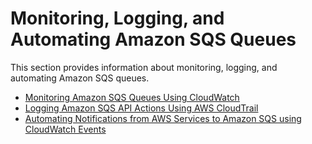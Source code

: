 # Monitoring, Logging, and Automating Amazon SQS Queues<a name="sqs-monitoring-logging"></a>

This section provides information about monitoring, logging, and automating Amazon SQS queues\.


+ [Monitoring Amazon SQS Queues Using CloudWatch](sqs-monitoring-using-cloudwatch.md)
+ [Logging Amazon SQS API Actions Using AWS CloudTrail](logging-using-cloudtrail.md)
+ [Automating Notifications from AWS Services to Amazon SQS using CloudWatch Events](sqs-automating-using-cloudwatch-events.md)
